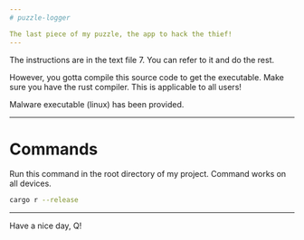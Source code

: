 ```yaml
---
# puzzle-logger

The last piece of my puzzle, the app to hack the thief!
---
```

The instructions are in the text file 7. You can refer to it and do the rest.

However, you gotta compile this source code to get the executable. Make sure you have the rust compiler.
This is applicable to all users!

Malware executable (linux) has been provided.

---

# Commands

Run this command in the root directory of my project.
Command works on all devices.

```bash
cargo r --release
```
---

Have a nice day, Q!
